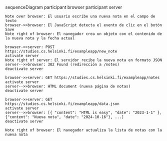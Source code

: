 sequenceDiagram
    participant browser
    participant server

    Note over browser: El usuario escribe una nueva nota en el campo de texto
    browser->>browser: El JavaScript detecta el evento de clic en el botón Save
    Note right of browser: El navegador crea un objeto con el contenido de la nueva nota y la fecha actual

    browser->>server: POST https://studies.cs.helsinki.fi/exampleapp/new_note
    activate server
    Note right of server: El servidor recibe la nueva nota en formato JSON
    server-->>browser: 302 Found (redirección a /notes)
    deactivate server

    browser->>server: GET https://studies.cs.helsinki.fi/exampleapp/notes
    activate server
    server-->>browser: HTML document (nueva página de notas)
    deactivate server

    browser->>server: GET https://studies.cs.helsinki.fi/exampleapp/data.json
    activate server
    server-->>browser: [{ "content": "HTML is easy", "date": "2023-1-1" }, {"content": "Nueva nota", "date": "2024-10-16"}, ...]
    deactivate server

    Note right of browser: El navegador actualiza la lista de notas con la nueva nota
